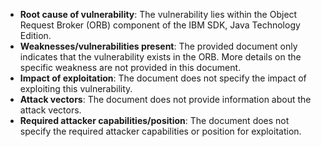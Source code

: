 - **Root cause of vulnerability**: The vulnerability lies within the Object Request Broker (ORB) component of the IBM SDK, Java Technology Edition.
- **Weaknesses/vulnerabilities present**: The provided document only indicates that the vulnerability exists in the ORB. More details on the specific weakness are not provided in this document.
- **Impact of exploitation**: The document does not specify the impact of exploiting this vulnerability.
- **Attack vectors**: The document does not provide information about the attack vectors.
- **Required attacker capabilities/position**: The document does not specify the required attacker capabilities or position for exploitation.